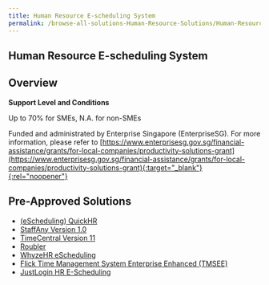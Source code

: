 ```yaml
---
title: Human Resource E-scheduling System
permalink: /browse-all-solutions-Human-Resource-Solutions/Human-Resource-E-scheduling-System
---
```


## Human Resource E-scheduling System
## Overview

**Support Level and Conditions**

Up to 70% for SMEs, N.A. for non-SMEs

Funded and administrated by Enterprise Singapore (EnterpriseSG). For more information, please refer to [https://www.enterprisesg.gov.sg/financial-assistance/grants/for-local-companies/productivity-solutions-grant](https://www.enterprisesg.gov.sg/financial-assistance/grants/for-local-companies/productivity-solutions-grant){:target="_blank"}{:rel="noopener"}

## Pre-Approved Solutions

- <a href='/productivity-solutions-grant/solutionrepo/solution1171' target='_blank'>(eScheduling) QuickHR</a><br>
- <a href='/productivity-solutions-grant/solutionrepo/solution1405' target='_blank'>StaffAny Version 1.0</a><br>
- <a href='/productivity-solutions-grant/solutionrepo/solution1661' target='_blank'>TimeCentral Version 11</a><br>
- <a href='/productivity-solutions-grant/solutionrepo/solution2009' target='_blank'>Roubler</a><br>
- <a href='/productivity-solutions-grant/solutionrepo/solution2373' target='_blank'>WhyzeHR eScheduling</a><br>
- <a href='/productivity-solutions-grant/solutionrepo/solution2414' target='_blank'>Flick Time Management System Enterprise Enhanced (TMSEE)</a><br>
- <a href='/productivity-solutions-grant/solutionrepo/solution2678' target='_blank'>JustLogin HR E-Scheduling</a><br>
